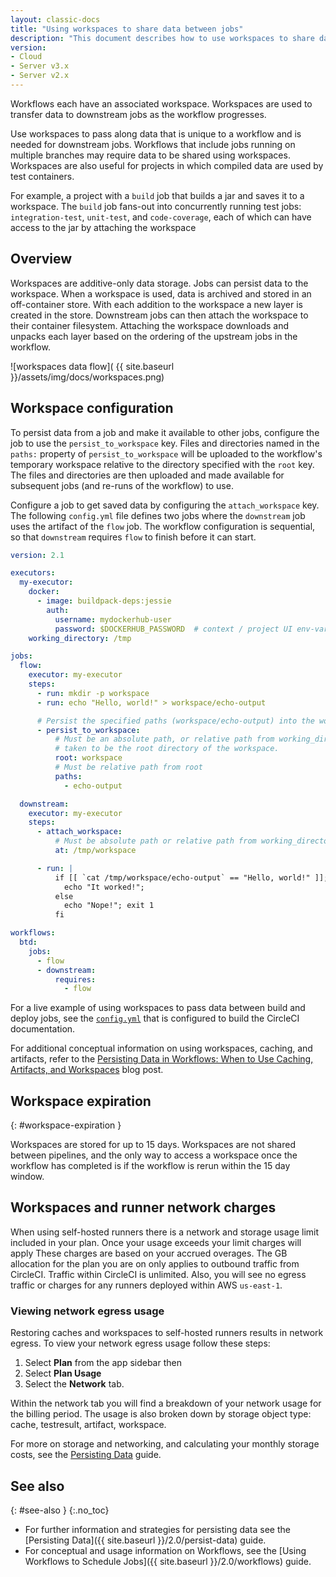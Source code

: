```yaml
---
layout: classic-docs
title: "Using workspaces to share data between jobs"
description: "This document describes how to use workspaces to share data to downstream jobs in your workflows."
version:
- Cloud
- Server v3.x
- Server v2.x
---
```


Workflows each have an associated workspace. Workspaces are used to transfer data to downstream jobs as the workflow progresses.


Use workspaces to pass along data that is unique to a workflow and is needed for downstream jobs. Workflows that include jobs running on multiple branches may require data to be shared using workspaces. Workspaces are also useful for projects in which compiled data are used by test containers.

For example, a project with a `build` job that builds a jar and saves it to a workspace. The `build` job fans-out into concurrently running test jobs: `integration-test`, `unit-test`, and `code-coverage`, each of which can have access to the jar by attaching the workspace

## Overview

Workspaces are additive-only data storage. Jobs can persist data to the workspace. When a workspace is used, data is archived and stored in an off-container store. With each addition to the workspace a new layer is created in the store. Downstream jobs can then attach the workspace to their container filesystem. Attaching the workspace downloads and unpacks each layer based on the ordering of the upstream jobs in the workflow.

![workspaces data flow]( {{ site.baseurl }}/assets/img/docs/workspaces.png)

## Workspace configuration

To persist data from a job and make it available to other jobs, configure the job to use the `persist_to_workspace` key. Files and directories named in the `paths:` property of `persist_to_workspace` will be uploaded to the workflow's temporary workspace relative to the directory specified with the `root` key. The files and directories are then uploaded and made available for subsequent jobs (and re-runs of the workflow) to use.

Configure a job to get saved data by configuring the `attach_workspace` key. The following `config.yml` file defines two jobs where the `downstream` job uses the artifact of the `flow` job. The workflow configuration is sequential, so that `downstream` requires `flow` to finish before it can start.

```yaml
version: 2.1

executors:
  my-executor:
    docker:
      - image: buildpack-deps:jessie
        auth:
          username: mydockerhub-user
          password: $DOCKERHUB_PASSWORD  # context / project UI env-var reference
    working_directory: /tmp

jobs:
  flow:
    executor: my-executor
    steps:
      - run: mkdir -p workspace
      - run: echo "Hello, world!" > workspace/echo-output

      # Persist the specified paths (workspace/echo-output) into the workspace for use in downstream job.
      - persist_to_workspace:
          # Must be an absolute path, or relative path from working_directory. This is a directory on the container which is
          # taken to be the root directory of the workspace.
          root: workspace
          # Must be relative path from root
          paths:
            - echo-output

  downstream:
    executor: my-executor
    steps:
      - attach_workspace:
          # Must be absolute path or relative path from working_directory
          at: /tmp/workspace

      - run: |
          if [[ `cat /tmp/workspace/echo-output` == "Hello, world!" ]]; then
            echo "It worked!";
          else
            echo "Nope!"; exit 1
          fi

workflows:
  btd:
    jobs:
      - flow
      - downstream:
          requires:
            - flow
```

For a live example of using workspaces to pass data between build and deploy jobs, see the [`config.yml`](https://github.com/circleci/circleci-docs/blob/master/.circleci/config.yml) that is configured to build the CircleCI documentation.

For additional conceptual information on using workspaces, caching, and artifacts, refer to the [Persisting Data in Workflows: When to Use Caching, Artifacts, and Workspaces](https://circleci.com/blog/persisting-data-in-workflows-when-to-use-caching-artifacts-and-workspaces/) blog post.

## Workspace expiration
{: #workspace-expiration }

Workspaces are stored for up to 15 days. Workspaces are not shared between pipelines, and the only way to access a workspace once the workflow has completed is if the workflow is rerun within the 15 day window.

## Workspaces and runner network charges

When using self-hosted runners there is a network and storage usage limit included in your plan. Once your usage exceeds your limit charges will apply These charges are based on your accrued overages. The GB allocation for the plan you are on only applies to outbound traffic from CircleCI. Traffic within CircleCI is unlimited. Also, you will see no egress traffic or charges for any runners deployed within AWS `us-east-1`.

### Viewing network egress usage
Restoring caches and workspaces to self-hosted runners results in network egress. To view your network egress usage follow these steps:
1. Select **Plan** from the app sidebar then 
2. Select **Plan Usage** 
3. Select the **Network** tab. 

Within the network tab you will find a breakdown of your network usage for the billing period. The usage is also broken down by storage object type: cache, testresult, artifact, workspace.

For more on storage and networking, and calculating your monthly storage costs, see the [Persisting Data]({{site.baseurl}}/2.0/persist-data/#how-to-calculate-an-approximation-of-your-monthly-costs) guide. 

## See also
{: #see-also }
{:.no_toc}

- For further information and strategies for persisting data see the [Persisting Data]({{ site.baseurl }}/2.0/persist-data) guide.
- For conceptual and usage information on Workflows, see the [Using Workflows to Schedule Jobs]({{ site.baseurl }}/2.0/workflows) guide.
